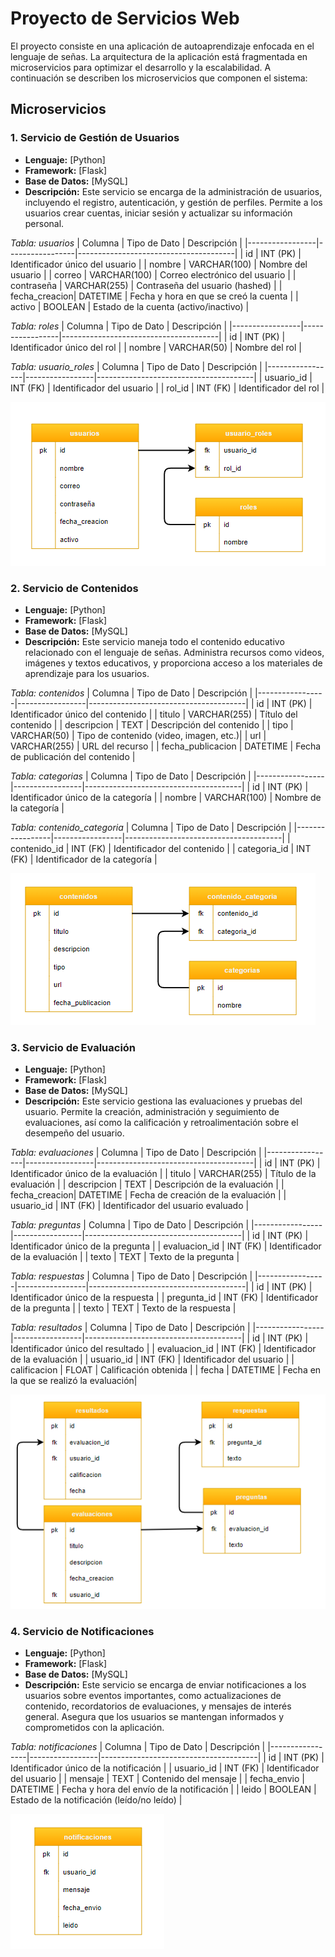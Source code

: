 # Proyecto de Servicios Web
El proyecto consiste en una aplicación de autoaprendizaje enfocada en el lenguaje de señas.
La arquitectura de la aplicación está fragmentada en microservicios para optimizar el desarrollo y la escalabilidad.
A continuación se describen los microservicios que componen el sistema:

## Microservicios

### 1. Servicio de Gestión de Usuarios
- **Lenguaje:** [Python]
- **Framework:** [Flask]
- **Base de Datos:** [MySQL]
- **Descripción:**
 Este servicio se encarga de la administración de usuarios, incluyendo el registro, autenticación, y gestión de perfiles.
 Permite a los usuarios crear cuentas, iniciar sesión y actualizar su información personal.

*Tabla: usuarios*
| Columna         | Tipo de Dato    | Descripción                           |
|-----------------|-----------------|---------------------------------------|
| id            | INT (PK)      | Identificador único del usuario        |
| nombre        | VARCHAR(100)  | Nombre del usuario                     |
| correo        | VARCHAR(100)  | Correo electrónico del usuario         |
| contraseña    | VARCHAR(255)  | Contraseña del usuario (hashed)        |
| fecha_creacion| DATETIME      | Fecha y hora en que se creó la cuenta |
| activo        | BOOLEAN       | Estado de la cuenta (activo/inactivo) |

*Tabla: roles*
| Columna         | Tipo de Dato    | Descripción                           |
|-----------------|-----------------|---------------------------------------|
| id            | INT (PK)      | Identificador único del rol            |
| nombre        | VARCHAR(50)   | Nombre del rol                         |

*Tabla: usuario_roles*
| Columna         | Tipo de Dato    | Descripción                           |
|-----------------|-----------------|---------------------------------------|
| usuario_id    | INT (FK)      | Identificador del usuario              |
| rol_id        | INT (FK)      | Identificador del rol                  |

![Diagrama de servicio de gestion de usuarios](https://raw.githubusercontent.com/Dieg0lx/Proyecto-Servicios-Web/73697093b0311d188540745ed0c52e7e051a0b46/imgs_readme/tabla_1.png)

### 2. Servicio de Contenidos
- **Lenguaje:** [Python]
- **Framework:** [Flask]
- **Base de Datos:** [MySQL]
- **Descripción:**
 Este servicio maneja todo el contenido educativo relacionado con el lenguaje de señas. Administra recursos como videos, imágenes y textos educativos, y proporciona acceso a los materiales de aprendizaje para los usuarios.

*Tabla: contenidos*
| Columna         | Tipo de Dato    | Descripción                           |
|-----------------|-----------------|---------------------------------------|
| id            | INT (PK)      | Identificador único del contenido      |
| titulo        | VARCHAR(255)  | Título del contenido                   |
| descripcion   | TEXT          | Descripción del contenido              |
| tipo          | VARCHAR(50)   | Tipo de contenido (video, imagen, etc.)|
| url           | VARCHAR(255)  | URL del recurso                        |
| fecha_publicacion | DATETIME  | Fecha de publicación del contenido     |

*Tabla: categorias*
| Columna         | Tipo de Dato    | Descripción                           |
|-----------------|-----------------|---------------------------------------|
| id            | INT (PK)      | Identificador único de la categoría    |
| nombre        | VARCHAR(100)  | Nombre de la categoría                 |

*Tabla: contenido_categoria*
| Columna         | Tipo de Dato    | Descripción                           |
|-----------------|-----------------|---------------------------------------|
| contenido_id  | INT (FK)      | Identificador del contenido            |
| categoria_id  | INT (FK)      | Identificador de la categoría          |

![Diagrama de servicio contenidos](https://raw.githubusercontent.com/Dieg0lx/Proyecto-Servicios-Web/main/imgs_readme/tabla_2.png)

### 3. Servicio de Evaluación
- **Lenguaje:** [Python]
- **Framework:** [Flask]
- **Base de Datos:** [MySQL]
- **Descripción:**
 Este servicio gestiona las evaluaciones y pruebas del usuario. Permite la creación, administración y seguimiento de evaluaciones, así como la calificación y retroalimentación sobre el desempeño del usuario.

*Tabla: evaluaciones*
| Columna         | Tipo de Dato    | Descripción                           |
|-----------------|-----------------|---------------------------------------|
| id            | INT (PK)      | Identificador único de la evaluación   |
| titulo        | VARCHAR(255)  | Título de la evaluación                |
| descripcion   | TEXT          | Descripción de la evaluación           |
| fecha_creacion| DATETIME      | Fecha de creación de la evaluación     |
| usuario_id    | INT (FK)      | Identificador del usuario evaluado     |

*Tabla: preguntas*
| Columna         | Tipo de Dato    | Descripción                           |
|-----------------|-----------------|---------------------------------------|
| id            | INT (PK)      | Identificador único de la pregunta     |
| evaluacion_id | INT (FK)      | Identificador de la evaluación         |
| texto         | TEXT          | Texto de la pregunta                  |

*Tabla: respuestas*
| Columna         | Tipo de Dato    | Descripción                           |
|-----------------|-----------------|---------------------------------------|
| id            | INT (PK)      | Identificador único de la respuesta    |
| pregunta_id   | INT (FK)      | Identificador de la pregunta           |
| texto         | TEXT          | Texto de la respuesta                 |

*Tabla: resultados*
| Columna         | Tipo de Dato    | Descripción                           |
|-----------------|-----------------|---------------------------------------|
| id            | INT (PK)      | Identificador único del resultado      |
| evaluacion_id | INT (FK)      | Identificador de la evaluación         |
| usuario_id    | INT (FK)      | Identificador del usuario              |
| calificacion  | FLOAT         | Calificación obtenida                  |
| fecha         | DATETIME      | Fecha en la que se realizó la evaluación|

![Diagrama de servicio evaluacion](https://raw.githubusercontent.com/Dieg0lx/Proyecto-Servicios-Web/main/imgs_readme/tabla_3.png)

### 4. Servicio de Notificaciones
- **Lenguaje:** [Python]
- **Framework:** [Flask]
- **Base de Datos:** [MySQL]
- **Descripción:**
 Este servicio se encarga de enviar notificaciones a los usuarios sobre eventos importantes, como actualizaciones de contenido, recordatorios de evaluaciones, y mensajes de interés general. Asegura que los usuarios se mantengan informados y comprometidos con la aplicación.

*Tabla: notificaciones*
| Columna         | Tipo de Dato    | Descripción                           |
|-----------------|-----------------|---------------------------------------|
| id            | INT (PK)      | Identificador único de la notificación |
| usuario_id    | INT (FK)      | Identificador del usuario              |
| mensaje       | TEXT          | Contenido del mensaje                 |
| fecha_envio   | DATETIME      | Fecha y hora del envío de la notificación |
| leido         | BOOLEAN       | Estado de la notificación (leído/no leído) |

![Diagrama de servicio evaluacion](https://raw.githubusercontent.com/Dieg0lx/Proyecto-Servicios-Web/main/imgs_readme/tabla_4.png)

